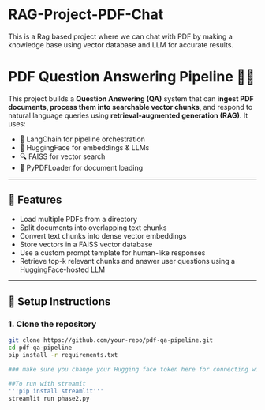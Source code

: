 # RAG-Project-PDF-Chat
This is a Rag based project where we can chat with PDF by making a knowledge base using vector database and LLM for accurate results.

# PDF Question Answering Pipeline 🧠📄

This project builds a **Question Answering (QA)** system that can **ingest PDF documents, process them into searchable vector chunks**, and respond to natural language queries using **retrieval-augmented generation (RAG)**. It uses:

- 🦜 LangChain for pipeline orchestration
- 🤗 HuggingFace for embeddings & LLMs
- 🔍 FAISS for vector search
- 📄 PyPDFLoader for document loading

---

## 🔧 Features

- Load multiple PDFs from a directory
- Split documents into overlapping text chunks
- Convert text chunks into dense vector embeddings
- Store vectors in a FAISS vector database
- Use a custom prompt template for human-like responses
- Retrieve top-k relevant chunks and answer user questions using a HuggingFace-hosted LLM

---

## 🚀 Setup Instructions

### 1. Clone the repository

```bash
git clone https://github.com/your-repo/pdf-qa-pipeline.git
cd pdf-qa-pipeline
pip install -r requirements.txt

### make sure you change your Hugging face token here for connecting with LLM

##To run with streamit 
'''pip install streamlit'''
streamlit run phase2.py


